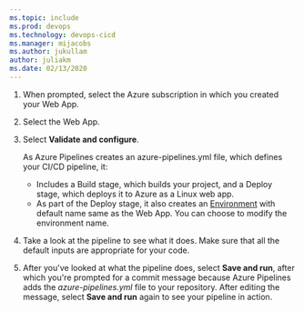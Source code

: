 ```yaml
---
ms.topic: include
ms.prod: devops
ms.technology: devops-cicd
ms.manager: mijacobs
ms.author: jukullam
author: juliakm
ms.date: 02/13/2020
---
```


1. When prompted, select the Azure subscription in which you created your Web App.
2. Select the Web App.
3. Select **Validate and configure**.

    As Azure Pipelines creates an azure-pipelines.yml file, which defines your CI/CD pipeline, it:

    * Includes a Build stage, which builds your project, and a Deploy stage, which deploys it to Azure as a Linux web app.
    * As part of the Deploy stage, it also creates an [Environment](../../process/environments.md) with default name same as the Web App. You can choose to modify the environment name. 

4. Take a look at the pipeline to see what it does. Make sure that all the default inputs are appropriate for your code.
5. After you've looked at what the pipeline does, select **Save and run**, after which you're prompted for a commit message because Azure Pipelines adds the *azure-pipelines.yml* file to your repository. After editing the message, select **Save and run** again to see your pipeline in action.
 